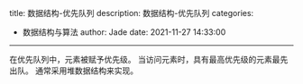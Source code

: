 title: 数据结构-优先队列
description: 数据结构-优先队列
categories:
  - 数据结构与算法
author: Jade
date: 2021-11-27 14:33:00
---

在优先队列中，元素被赋予优先级。
当访问元素时，具有最高优先级的元素最先出队。
通常采用堆数据结构来实现。